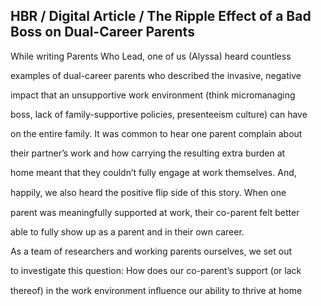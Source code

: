 ## HBR / Digital Article / The Ripple Effect of a Bad Boss on Dual-Career Parents

While writing Parents Who Lead, one of us (Alyssa) heard countless

examples of dual-career parents who described the invasive, negative

impact that an unsupportive work environment (think micromanaging

boss, lack of family-supportive policies, presenteeism culture) can have

on the entire family. It was common to hear one parent complain about

their partner’s work and how carrying the resulting extra burden at

home meant that they couldn’t fully engage at work themselves. And,

happily, we also heard the positive ﬂip side of this story. When one

parent was meaningfully supported at work, their co-parent felt better

able to fully show up as a parent and in their own career.

As a team of researchers and working parents ourselves, we set out

to investigate this question: How does our co-parent’s support (or lack

thereof) in the work environment inﬂuence our ability to thrive at home